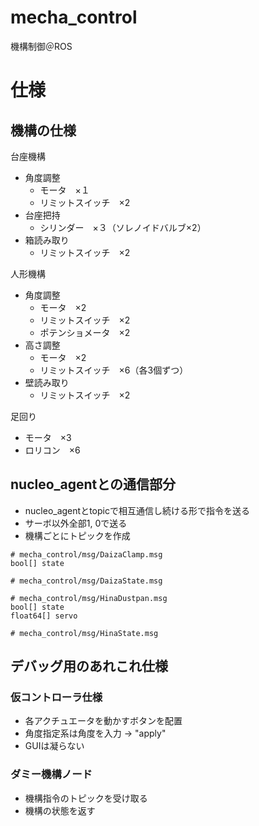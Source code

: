 # mecha_control
機構制御＠ROS

# 仕様
## 機構の仕様
台座機構
- 角度調整
  - モータ　×１
  - リミットスイッチ　×2
- 台座把持
  - シリンダー　×３（ソレノイドバルブ×2）
- 箱読み取り
  - リミットスイッチ　×2

人形機構
- 角度調整
  - モータ　×2
  - リミットスイッチ　×2
  - ポテンショメータ　×2
- 高さ調整
  - モータ　×2
  - リミットスイッチ　×6（各3個ずつ）
- 壁読み取り
  - リミットスイッチ　×2

足回り
  - モータ　×3
  - ロリコン　×6

## nucleo_agentとの通信部分
- nucleo_agentとtopicで相互通信し続ける形で指令を送る
- サーボ以外全部1, 0で送る
- 機構ごとにトピックを作成
```
# mecha_control/msg/DaizaClamp.msg
bool[] state
```

```
# mecha_control/msg/DaizaState.msg

```

```
# mecha_control/msg/HinaDustpan.msg
bool[] state
float64[] servo
```

```
# mecha_control/msg/HinaState.msg
```

## デバッグ用のあれこれ仕様
### 仮コントローラ仕様
- 各アクチュエータを動かすボタンを配置
- 角度指定系は角度を入力 -> "apply"
- GUIは凝らない

### ダミー機構ノード
- 機構指令のトピックを受け取る
- 機構の状態を返す
